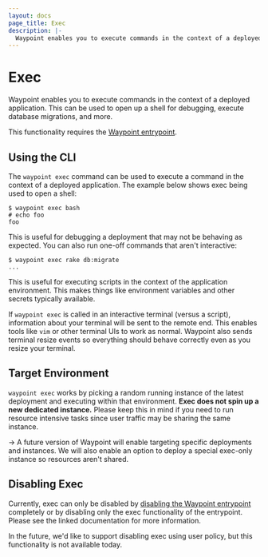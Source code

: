 ```yaml
---
layout: docs
page_title: Exec
description: |-
  Waypoint enables you to execute commands in the context of a deployed application. This can be used to open up a shell for debugging, execute database migrations, and more.
---
```


# Exec

Waypoint enables you to execute commands in the context of a deployed application.
This can be used to open up a shell for debugging, execute database migrations,
and more.

This functionality requires the [Waypoint entrypoint](../docs/entrypoint).

## Using the CLI

The `waypoint exec` command can be used to execute a command in the context
of a deployed application. The example below shows exec being used to open a
shell:

```shell-session
$ waypoint exec bash
# echo foo
foo
```

This is useful for debugging a deployment that may not be behaving as
expected. You can also run one-off commands that aren't interactive:

```shell-session
$ waypoint exec rake db:migrate
...
```

This is useful for executing scripts in the context of the application
environment. This makes things like environment variables and other secrets
typically available.

If `waypoint exec` is called in an interactive terminal (versus a script),
information about your terminal will be sent to the remote end. This enables
tools like `vim` or other terminal UIs to work as normal. Waypoint also
sends terminal resize events so everything should behave correctly even as you
resize your terminal.

## Target Environment

`waypoint exec` works by picking a random running instance of the latest
deployment and executing within that environment. **Exec does not spin up
a new dedicated instance.** Please keep this in mind if you need to run
resource intensive tasks since user traffic may be sharing the same instance.

-> A future version of Waypoint will enable targeting specific deployments
and instances. We will also enable an option to deploy a special exec-only
instance so resources aren't shared.

## Disabling Exec

Currently, exec can only be disabled by
[disabling the Waypoint entrypoint](../docs/entrypoint/disable) completely
or by disabling only the exec functionality of the entrypoint. Please see
the linked documentation for more information.

In the future, we'd like to support disabling exec using user policy, but
this functionality is not available today.

